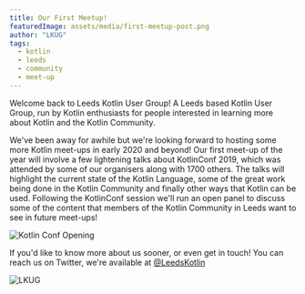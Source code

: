 ```yaml
---
title: Our First Meetup!
featuredImage: assets/media/first-meetup-post.png
author: "LKUG"
tags:
  - kotlin
  - leeds
  - community
  - meet-up
---
```


Welcome back to Leeds Kotlin User Group! A Leeds based Kotlin User Group, run by Kotlin enthusiasts for people interested in learning more about Kotlin and the Kotlin Community. 
     
We've been away for awhile but we're looking forward to hosting some more Kotlin meet-ups in early 2020 and beyond! Our first meet-up of the year will involve a few lightening talks about KotlinConf 2019, which was attended by some of our organisers along with 1700 others. The talks will highlight the current state of the Kotlin Language, some of the great work being done in the Kotlin Community and finally other ways that Kotlin can be used. Following the KotlinConf session we'll run an open panel to discuss some of the content that members of the Kotlin Community in Leeds want to see in future meet-ups! 

<img src="/assets/media/kotlinconf/kotlin-conf-hall1.jpeg"
     alt="Kotlin Conf Opening"
     style="max-width:100%;" />

If you'd like to know more about us sooner, or even get in touch! You can reach us on Twitter, we're available at [@LeedsKotlin](https://twitter.com/LeedsKotlin)

<img src="/assets/media/placeholder-logo.png"
     alt="LKUG"  
     style="max-width:100%;" />
